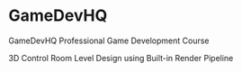 # GameDevHQ
GameDevHQ Professional Game Development Course 

3D Control Room Level Design using Built-in Render Pipeline
